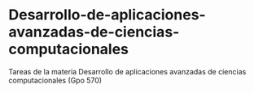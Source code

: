 # Desarrollo-de-aplicaciones-avanzadas-de-ciencias-computacionales
Tareas de la materia Desarrollo de aplicaciones avanzadas de ciencias computacionales (Gpo 570)
